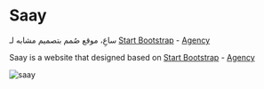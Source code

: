 # Saay
ساعِ، موقع صُمم بتصميم مشابه لـ [Start Bootstrap](http://startbootstrap.com/) - [Agency](http://startbootstrap.com/template-overviews/agency/)

Saay is a website that designed based on [Start Bootstrap](http://startbootstrap.com/) - [Agency](http://startbootstrap.com/template-overviews/agency/)

![saay](https://imgur.com/iLjqGaI.png)
